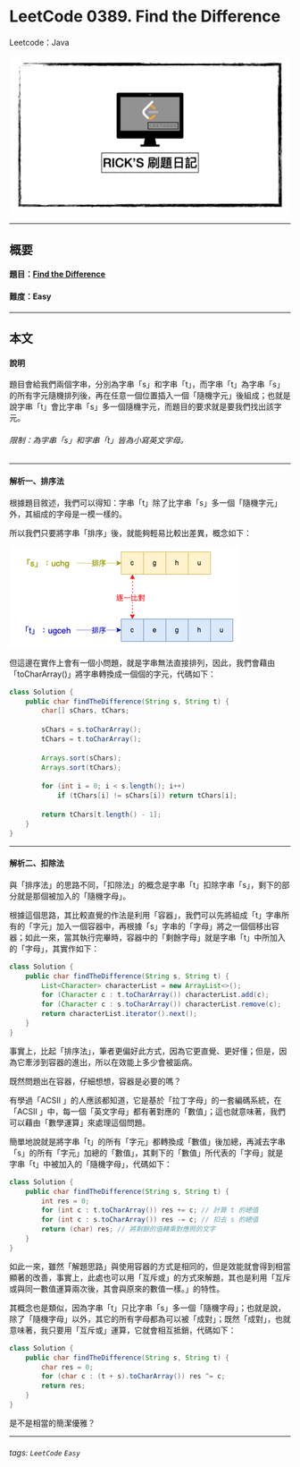 # LeetCode 0389. Find the Difference
Leetcode：Java

![](https://github.com/rickbsr/LeetCode/blob/main/pics/leetcode-ric.jpeg?raw=true)

---

## 概要

#### 題目：[Find the Difference](https://leetcode.com/problems/find-the-difference/)

#### 難度：Easy

---

## 本文

#### 說明

題目會給我們兩個字串，分別為字串「s」和字串「t」，而字串「t」為字串「s」的所有字元隨機排列後，再在任意一個位置插入一個「隨機字元」後組成；也就是說字串「t」會比字串「s」多一個隨機字元，而題目的要求就是要我們找出該字元。

###### 限制：為字串「s」和字串「t」皆為小寫英文字母。

---

#### 解析一、排序法

根據題目敘述，我們可以得知：字串「t」除了比字串「s」多一個「隨機字元」外，其組成的字母是一模一樣的。

所以我們只要將字串「排序」後，就能夠輕易比較出差異，概念如下：

![](https://github.com/rickbsr/LeetCode/blob/main/pics/0389_find_the_difference_sort.png?raw=true)

但這邊在實作上會有一個小問題，就是字串無法直接排列，因此，我們會藉由「toCharArray()」將字串轉換成一個個的字元，代碼如下：

```java
class Solution {
    public char findTheDifference(String s, String t) {
        char[] sChars, tChars;

        sChars = s.toCharArray();
        tChars = t.toCharArray();

        Arrays.sort(sChars);
        Arrays.sort(tChars);

        for (int i = 0; i < s.length(); i++)
            if (tChars[i] != sChars[i]) return tChars[i];

        return tChars[t.length() - 1];  
    }
}
```

---

#### 解析二、扣除法

與「排序法」的思路不同，「扣除法」的概念是字串「t」扣除字串「s」，剩下的部分就是那個被加入的「隨機字母」。

根據這個思路，其比較直覺的作法是利用「容器」，我們可以先將組成「t」字串所有的「字元」加入一個容器中，再根據「s」字串的「字母」將之一個個移出容器；如此一來，當其執行完畢時，容器中的「剩餘字母」就是字串「t」中所加入的「字母」，其實作如下：

```java
class Solution {
    public char findTheDifference(String s, String t) {
        List<Character> characterList = new ArrayList<>();
        for (Character c : t.toCharArray()) characterList.add(c);
        for (Character c : s.toCharArray()) characterList.remove(c);
        return characterList.iterator().next();
    }
}
```

事實上，比起「排序法」，筆者更偏好此方式，因為它更直覺、更好懂；但是，因為它牽涉到容器的進出，所以在效能上多少會被詬病。

既然問題出在容器，仔細想想，容器是必要的嗎？

有學過「ACSII 」的人應該都知道，它是基於「拉丁字母」的一套編碼系統，在「ACSII 」中，每一個「英文字母」都有著對應的「數值」；這也就意味著，我們可以藉由「數學運算」來處理這個問題。

簡單地說就是將字串「t」的所有「字元」都轉換成「數值」後加總，再減去字串「s」的所有「字元」加總的「數值」，其剩下的「數值」所代表的「字母」就是字串「t」中被加入的「隨機字母」，代碼如下：

```java
class Solution {
    public char findTheDifference(String s, String t) {
        int res = 0;
        for (int c : t.toCharArray()) res += c; // 計算 t 的總值
        for (int c : s.toCharArray()) res -= c; // 扣去 s 的總值
        return (char) res; // 將剩餘的值轉乘對應照的文字
    }
}
```

如此一來，雖然「解題思路」與使用容器的方式是相同的，但是效能就會得到相當顯著的改善，事實上，此處也可以用「互斥或」的方式來解題，其也是利用「互斥或與同一數值運算兩次後，其會與原來的數值一樣。」的特性。

其概念也是類似，因為字串「t」只比字串「s」多一個「隨機字母」；也就是說，除了「隨機字母」以外，其它的所有字母都為可以被「成對」；既然「成對」，也就意味著，我只要用「互斥或」運算，它就會相互抵銷，代碼如下：

```java
class Solution {
    public char findTheDifference(String s, String t) {
        char res = 0;
        for (char c : (t + s).toCharArray()) res ^= c;
        return res;
    }
}
```

是不是相當的簡潔優雅？

---

###### tags: `LeetCode` `Easy`